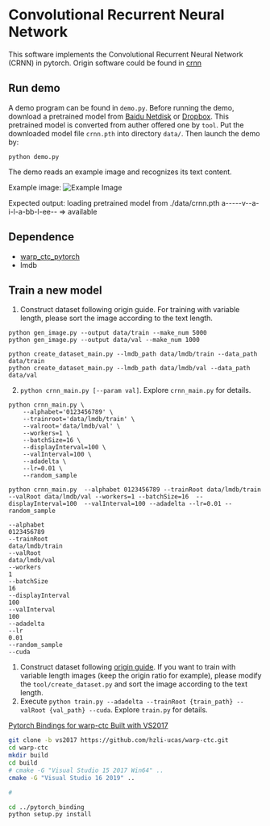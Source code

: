 Convolutional Recurrent Neural Network
======================================

This software implements the Convolutional Recurrent Neural Network (CRNN) in pytorch.
Origin software could be found in [crnn](https://github.com/bgshih/crnn)

Run demo
--------
A demo program can be found in ``demo.py``. Before running the demo, download a pretrained model
from [Baidu Netdisk](https://pan.baidu.com/s/1pLbeCND) or [Dropbox](https://www.dropbox.com/s/dboqjk20qjkpta3/crnn.pth?dl=0). 
This pretrained model is converted from auther offered one by ``tool``.
Put the downloaded model file ``crnn.pth`` into directory ``data/``. Then launch the demo by:

    python demo.py

The demo reads an example image and recognizes its text content.

Example image:
![Example Image](./data/demo.png)

Expected output:
    loading pretrained model from ./data/crnn.pth
    a-----v--a-i-l-a-bb-l-ee-- => available

Dependence
----------
* [warp_ctc_pytorch](https://github.com/SeanNaren/warp-ctc/tree/pytorch_bindings/pytorch_binding)
* lmdb

Train a new model
-----------------

1. Construct dataset following origin guide. For training with variable length, please sort the image according to the text length.
```
python gen_image.py --output data/train --make_num 5000
python gen_image.py --output data/val --make_num 1000

python create_dataset_main.py --lmdb_path data/lmdb/train --data_path data/train
python create_dataset_main.py --lmdb_path data/lmdb/val --data_path data/val
```
2. ``python crnn_main.py [--param val]``. Explore ``crnn_main.py`` for details.

```
python crnn_main.py \
    --alphabet='0123456789' \
    --trainroot='data/lmdb/train' \
    --valroot='data/lmdb/val' \
    --workers=1 \
    --batchSize=16 \
    --displayInterval=100 \
    --valInterval=100 \
    --adadelta \
    --lr=0.01 \
    --random_sample

python crnn_main.py  --alphabet 0123456789 --trainRoot data/lmdb/train --valRoot data/lmdb/val --workers=1 --batchSize=16  --displayInterval=100  --valInterval=100 --adadelta --lr=0.01 --random_sample

--alphabet
0123456789
--trainRoot
data/lmdb/train
--valRoot
data/lmdb/val
--workers
1
--batchSize
16
--displayInterval
100
--valInterval
100
--adadelta
--lr
0.01
--random_sample
--cuda
```

1. Construct dataset following [origin guide](https://github.com/bgshih/crnn#train-a-new-model). If you want to train with variable length images (keep the origin ratio for example), please modify the `tool/create_dataset.py` and sort the image according to the text length.
2. Execute ``python train.py --adadelta --trainRoot {train_path} --valRoot {val_path} --cuda``. Explore ``train.py`` for details.


[Pytorch Bindings for warp-ctc Built with VS2017](https://github.com/hzli-ucas/warp-ctc)
```bash
git clone -b vs2017 https://github.com/hzli-ucas/warp-ctc.git
cd warp-ctc
mkdir build
cd build
# cmake -G "Visual Studio 15 2017 Win64" ..
cmake -G "Visual Studio 16 2019" ..

# 

cd ../pytorch_binding
python setup.py install
```
